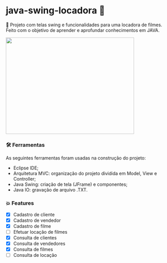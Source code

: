 # java-swing-locadora 🔰 
🎦 Projeto com telas swing e funcionalidades para uma locadora de filmes. Feito com o objetivo de aprender e aprofundar conhecimentos em JAVA.

<img src="https://user-images.githubusercontent.com/54810933/110800214-bd540600-825a-11eb-9913-c5b6cc0ee1b5.png" width="400" height="300" text-align="center"/>

### 🛠 Ferramentas

As seguintes ferramentas foram usadas na construção do projeto:

- Eclipse IDE;
- Arquitetura MVC: organização do projeto dividida em Model, View e Controller;
- Java Swing: criação de tela (JFrame) e componentes;
- Java IO: gravação de arquivo .TXT.


### 💥 <a id="features">Features</a>

- [x] Cadastro de cliente
- [x] Cadastro de vendedor
- [x] Cadastro de filme
- [ ] Efetuar locação de filmes
- [x] Consulta de clientes
- [x] Consulta de vendedores
- [x] Consulta de filmes
- [ ] Consulta de locação
